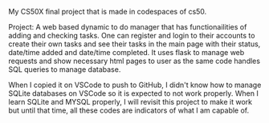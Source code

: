 My CS50X final project that is made in codespaces of cs50.

Project: A web based dynamic to do manager that has functionailities of adding and checking tasks.
One can register and login to their accounts to create their own tasks and see their tasks in
the main page with their status, date/time added and date/time completed. It uses flask to
manage web requests and show necessary html pages to user as the same code handles SQL queries
to manage database.

When I copied it on VSCode to push to GitHub, I didn't know how to manage SQLite databases on 
VSCode so it is expected to not work properly. When I learn SQLite and MYSQL properly, I will
revisit this project to make it work but until that time, all these codes are indicators of what 
I am capable of.
